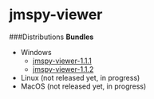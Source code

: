 jmspy-viewer
===

###Distributions
**Bundles**
- Windows
  * [jmspy-viewer-1.1.1](https://dl.dropboxusercontent.com/u/73271574/jmspy/jmspy-viewer/distributions/bundles/windows/jmspy-viewer-1.1.1.zip)
  * [jmspy-viewer-1.1.2](https://dl.dropboxusercontent.com/u/73271574/jmspy/jmspy-viewer/distributions/bundles/windows/jmspy-viewer-1.1.2.zip)
- Linux (not released yet, in progress)
- MacOS (not released yet, in progress)

